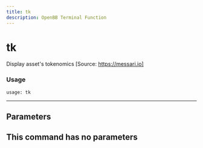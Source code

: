 ```yaml
---
title: tk
description: OpenBB Terminal Function
---
```


# tk

Display asset's tokenomics [Source: https://messari.io]

### Usage 
```python
usage: tk
```
---
## Parameters

This command has no parameters
---
